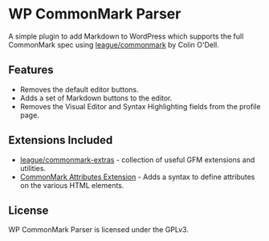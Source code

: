 # WP CommonMark Parser

A simple plugin to add Markdown to WordPress which supports the full CommonMark spec using [league/commonmark](https://commonmark.thephpleague.com/) by Colin O'Dell.

## Features

* Removes the default editor buttons.
* Adds a set of Markdown buttons to the editor.
* Removes the Visual Editor and Syntax Highlighting fields from the profile page.

## Extensions Included

 - [league/commonmark-extras](https://github.com/thephpleague/commonmark-extras) - collection of useful GFM extensions and utilities.
 - [CommonMark Attributes Extension](https://github.com/webuni/commonmark-attributes-extension) - Adds a syntax to define attributes on the various HTML elements.

## License

WP CommonMark Parser is licensed under the GPLv3.
